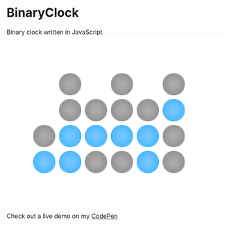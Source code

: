 # BinaryClock

Binary clock written in JavaScript
![Screenshot](/src/img/screenshot.png)

Check out a live demo on my [CodePen](https://codepen.io/SheWolf/pen/xqVPLb)

